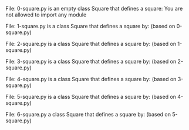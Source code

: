 File: 0-square.py is an empty class Square that defines a square:
You are not allowed to import any module

File: 1-square.py is a class Square that defines a square by: (based on 0-square.py)

File: 2-square.py is a class Square that defines a square by: (based on 1-square.py)

File: 3-square.py is a class Square that defines a square by: (based on 2-square.py)

File: 4-square.py is a class Square that defines a square by: (based on 3-square.py)

File: 5-square.py is a class Square that defines a square by: (based on 4-square.py)

File: 6-square.py a class Square that defines a square by: (based on 5-square.py)

